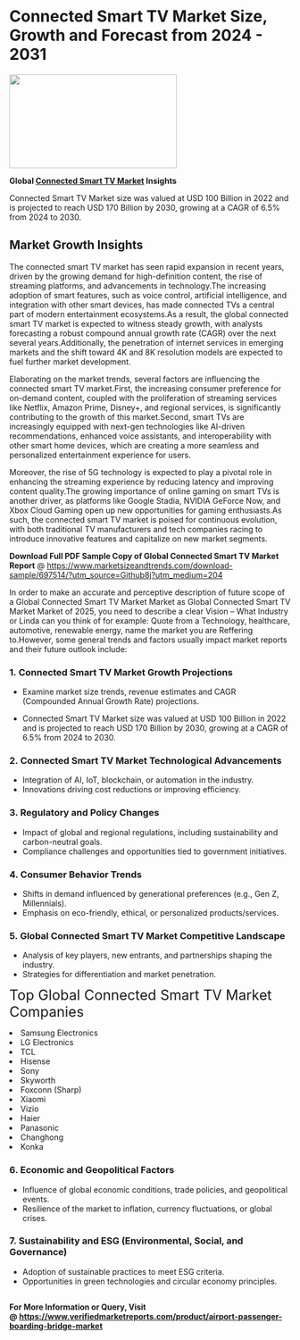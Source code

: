 <H1>Connected Smart TV Market Size, Growth and Forecast from 2024 - 2031</H1><img class="aligncenter size-medium wp-image-584254" src="https://thirdeyenews.in/wp-content/uploads/2024/09/Global-Market-Research-300x168.jpeg" alt="" width="300" height="168" /><p><strong>Global&nbsp;<a href="https://www.marketsizeandtrends.com/download-sample/697514/?utm_source=Github8j?utm_medium=204">Connected Smart TV Market</a> Insights</strong></p><p>Connected Smart TV Market size was valued at USD 100 Billion in 2022 and is projected to reach USD 170 Billion by 2030, growing at a CAGR of 6.5% from 2024 to 2030.</p><p><h2>Market Growth Insights</h2> <p>The connected smart TV market has seen rapid expansion in recent years, driven by the growing demand for high-definition content, the rise of streaming platforms, and advancements in technology.The increasing adoption of smart features, such as voice control, artificial intelligence, and integration with other smart devices, has made connected TVs a central part of modern entertainment ecosystems.As a result, the global connected smart TV market is expected to witness steady growth, with analysts forecasting a robust compound annual growth rate (CAGR) over the next several years.Additionally, the penetration of internet services in emerging markets and the shift toward 4K and 8K resolution models are expected to fuel further market development.</p> <p>Elaborating on the market trends, several factors are influencing the connected smart TV market.First, the increasing consumer preference for on-demand content, coupled with the proliferation of streaming services like Netflix, Amazon Prime, Disney+, and regional services, is significantly contributing to the growth of this market.Second, smart TVs are increasingly equipped with next-gen technologies like AI-driven recommendations, enhanced voice assistants, and interoperability with other smart home devices, which are creating a more seamless and personalized entertainment experience for users.</p> <p>Moreover, the rise of 5G technology is expected to play a pivotal role in enhancing the streaming experience by reducing latency and improving content quality.The growing importance of online gaming on smart TVs is another driver, as platforms like Google Stadia, NVIDIA GeForce Now, and Xbox Cloud Gaming open up new opportunities for gaming enthusiasts.As such, the connected smart TV market is poised for continuous evolution, with both traditional TV manufacturers and tech companies racing to introduce innovative features and capitalize on new market segments.</p> <p><span class=""><strong>Download Full PDF Sample Copy of Global Connected Smart TV Market Report</strong> @ <a href="https://www.marketsizeandtrends.com/download-sample/697514/?utm_source=Github8j?utm_medium=204" target="_blank">https://www.marketsizeandtrends.com/download-sample/697514/?utm_source=Github8j?utm_medium=204</a></span></p><p>In order to make an accurate and perceptive description of future scope of a Global&nbsp;Connected Smart TV Market Market as Global&nbsp;Connected Smart TV Market Market of 2025, you need to describe a clear Vision &ndash; What Industry or Linda can you think of for example: Quote from a Technology, healthcare, automotive, renewable energy, name the market you are Reffering to.However, some general trends and factors usually impact market reports and their future outlook include:</p><h3>1.&nbsp;<strong>Connected Smart TV Market Growth Projections</strong></h3><ul><li>Examine market size trends, revenue estimates and CAGR (Compounded Annual Growth Rate) projections.</li><li><p>Connected Smart TV Market size was valued at USD 100 Billion in 2022 and is projected to reach USD 170 Billion by 2030, growing at a CAGR of 6.5% from 2024 to 2030.</p></li></ul><h3>2.&nbsp;<strong>Connected Smart TV Market Technological Advancements</strong></h3><ul><li>Integration of AI, IoT, blockchain, or automation in the industry.</li><li>Innovations driving cost reductions or improving efficiency.</li></ul><h3>3.&nbsp;<strong>Regulatory and Policy Changes</strong></h3><ul><li>Impact of global and regional regulations, including sustainability and carbon-neutral goals.</li><li>Compliance challenges and opportunities tied to government initiatives.</li></ul><h3>4.&nbsp;<strong>Consumer Behavior Trends</strong></h3><ul><li>Shifts in demand influenced by generational preferences (e.g., Gen Z, Millennials).</li><li>Emphasis on eco-friendly, ethical, or personalized products/services.</li></ul><h3>5.&nbsp;<strong>Global Connected Smart TV Market Competitive Landscape</strong></h3><ul><li>Analysis of key players, new entrants, and partnerships shaping the industry.</li><li>Strategies for differentiation and market penetration.</li></ul><p data-pm-slice="1 1 []"><span style="color: inherit; font-family: inherit; font-size: 25px;">Top Global Connected Smart TV Market Companies</span></p><div class="" data-test-id=""><p><li>Samsung Electronics</li><li> LG Electronics</li><li> TCL</li><li> Hisense</li><li> Sony</li><li> Skyworth</li><li> Foxconn (Sharp)</li><li> Xiaomi</li><li> Vizio</li><li> Haier</li><li> Panasonic</li><li> Changhong</li><li> Konka</li></p></div><h3>6.&nbsp;<strong>Economic and Geopolitical Factors</strong></h3><ul><li>Influence of global economic conditions, trade policies, and geopolitical events.</li><li>Resilience of the market to inflation, currency fluctuations, or global crises.</li></ul><h3>7.&nbsp;<strong>Sustainability and ESG (Environmental, Social, and Governance)</strong></h3><ul><li>Adoption of sustainable practices to meet ESG criteria.</li><li>Opportunities in green technologies and circular economy principles.</li></ul><h2><strong style="font-size: 14px;">For More Information or Query, Visit @&nbsp;</strong><a style="background-color: #ffffff; font-size: 14px;" href="https://www.marketsizeandtrends.com/report/connected-smart-tv-market/" target="_blank">https://www.verifiedmarketreports.com/product/airport-passenger-boarding-bridge-market</a></h2>